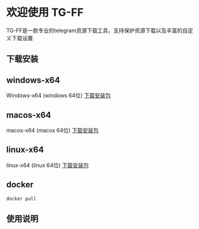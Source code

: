 # 欢迎使用 TG-FF

TG-FF是一款专业的telegram资源下载工具，支持保护资源下载以及丰富的自定义下载设置

## 下载安装

## windows-x64
Windows-x64 (windows 64位) [下载安装包](https://www.mkdocs.org)

## macos-x64
macos-x64 (macos 64位) [下载安装包](https://www.mkdocs.org)

## linux-x64
linux-x64 (linux 64位) [下载安装包](https://www.mkdocs.org)

## docker
```
docker pull 
```

## 使用说明



